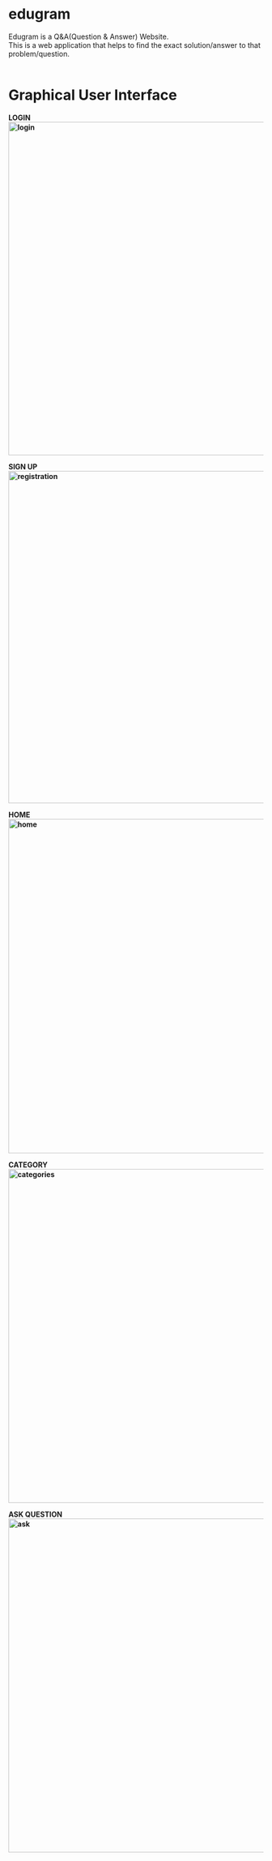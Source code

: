 # edugram
Edugram is a Q&amp;A(Question &amp; Answer) Website.<br>
This is a web application that helps to find the exact
solution/answer to that problem/question.<br><br>

# Graphical User Interface <br>
<b>LOGIN <br>
<img width="658" alt="login" src="https://user-images.githubusercontent.com/107036687/172366372-f20d417d-a91f-4e11-9315-f843f7b87751.png">
<br>

SIGN UP <br>
<img width="656" alt="registration" src="https://user-images.githubusercontent.com/107036687/172368054-9454ce2b-71bd-4b13-88e4-40714f5e81c0.png">
<br>

HOME <br>
<img width="660" alt="home" src="https://user-images.githubusercontent.com/107036687/172368462-317426c2-8f01-498f-8984-3225f92ddf6c.png">
<br>

CATEGORY<br>
<img width="659" alt="categories" src="https://user-images.githubusercontent.com/107036687/172368595-b3262001-c38d-473d-899d-035882ccc952.png">
<br>

ASK QUESTION <br>
<img width="659" alt="ask" src="https://user-images.githubusercontent.com/107036687/172368709-c2f60711-081d-43c1-bfb0-1005cf07d89a.png">
<br></b>
